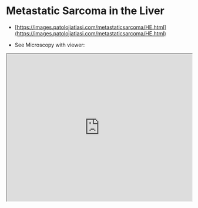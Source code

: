 # Metastatic Sarcoma in the Liver

- [https://images.patolojiatlasi.com/metastaticsarcoma/HE.html](https://images.patolojiatlasi.com/metastaticsarcoma/HE.html)

- See Microscopy with viewer: 

<iframe src="https://images.patolojiatlasi.com/metastaticsarcoma/HE.html" width="100%" height="400px"></iframe>
